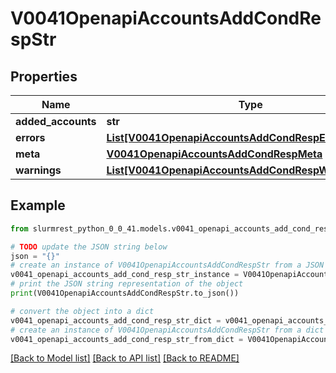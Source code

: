 # V0041OpenapiAccountsAddCondRespStr


## Properties

Name | Type | Description | Notes
------------ | ------------- | ------------- | -------------
**added_accounts** | **str** | added_accounts | 
**errors** | [**List[V0041OpenapiAccountsAddCondRespErrorsInner]**](V0041OpenapiAccountsAddCondRespErrorsInner.md) | Query errors | [optional] 
**meta** | [**V0041OpenapiAccountsAddCondRespMeta**](V0041OpenapiAccountsAddCondRespMeta.md) |  | [optional] 
**warnings** | [**List[V0041OpenapiAccountsAddCondRespWarningsInner]**](V0041OpenapiAccountsAddCondRespWarningsInner.md) | Query warnings | [optional] 

## Example

```python
from slurmrest_python_0_0_41.models.v0041_openapi_accounts_add_cond_resp_str import V0041OpenapiAccountsAddCondRespStr

# TODO update the JSON string below
json = "{}"
# create an instance of V0041OpenapiAccountsAddCondRespStr from a JSON string
v0041_openapi_accounts_add_cond_resp_str_instance = V0041OpenapiAccountsAddCondRespStr.from_json(json)
# print the JSON string representation of the object
print(V0041OpenapiAccountsAddCondRespStr.to_json())

# convert the object into a dict
v0041_openapi_accounts_add_cond_resp_str_dict = v0041_openapi_accounts_add_cond_resp_str_instance.to_dict()
# create an instance of V0041OpenapiAccountsAddCondRespStr from a dict
v0041_openapi_accounts_add_cond_resp_str_from_dict = V0041OpenapiAccountsAddCondRespStr.from_dict(v0041_openapi_accounts_add_cond_resp_str_dict)
```
[[Back to Model list]](../README.md#documentation-for-models) [[Back to API list]](../README.md#documentation-for-api-endpoints) [[Back to README]](../README.md)



